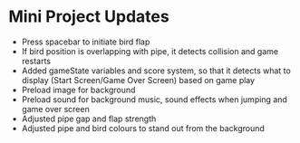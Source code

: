 # Mini Project Updates
- Press spacebar to initiate bird flap
- If bird position is overlapping with pipe, it detects collision and game restarts
- Added gameState variables and score system, so that it detects what to display (Start Screen/Game Over Screen) based on game play
- Preload image for background 
- Preload sound for background music, sound effects when jumping and game over screen
- Adjusted pipe gap and flap strength
- Adjusted pipe and bird colours to stand out from the background